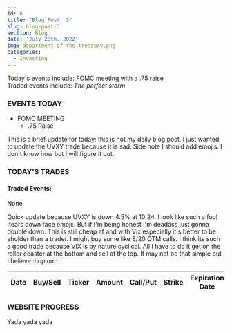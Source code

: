 ```yaml
---
id: 6
title: "Blog Post: 3"
slug: blog-post-3
section: Blog
date: 'July 28th, 2022'
img: department-of-the-treasury.png
categories:
  - Investing
---
```

<!-- bro I really need more pictures STILL STILL-->
Today's events include: FOMC meeting with a .75 raise<br>
Traded events include: *The perfect storm*

<!--more-->

### EVENTS TODAY
 - FOMC MEETING
   - .75 Raise

This is a brief update for today; this is not my daily blog post. I just wanted to update the UVXY trade because it is sad. Side note I should add emojis. I don't know how but I will figure it out. 

### TODAY'S TRADES

#### Traded Events:
None

Quick update because UVXY is down 4.5% at 10:24. I look like such a fool :tears down face emoji:. But if I'm being honest I'm deadass just gonna double down. This is still cheap af and with Vix especially it's better to be  aholder than a trader. I might buy some like 8/20 OTM calls. I think its such a good trade because VIX is by nature cyclical. All I have to do it get on the roller coaster at the bottom and sell at the top. It may not be that simple but I believe :hopium:. 

| Date     | Buy/Sell | Ticker | Amount | Call/Put | Strike | Expiration Date | Average Price | Total |
| -------- | -------- | ------ | ------ | -------- | ------ | --------------- | ------------- | ----- |

### WEBSITE PROGRESS

Yada yada yada

